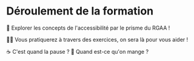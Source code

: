 <!-- .slide: -->

# Déroulement de la formation

📣 Explorer les concepts de l'accessibilité par le prisme du RGAA !

👨‍💻 Vous pratiquerez à travers des exercices, on sera là pour vous aider !

☕️ C'est quand la pause ? 🍔 Quand est-ce qu'on mange ?
